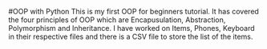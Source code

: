#OOP with Python 
This is my first OOP for beginners tutorial. It has covered the four principles of OOP which are Encapusulation, Abstraction, Polymorphism and Inheritance. 
I have worked on Items, Phones, Keyboard in their respective files and there is a CSV file to store the list of the items. 
